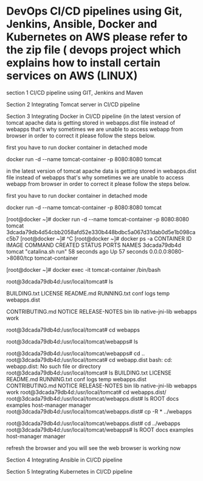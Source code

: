 # DevOps CI/CD pipelines using Git, Jenkins, Ansible, Docker and Kubernetes on AWS please refer to the zip file ( devops project which explains how to install certain services on AWS (LINUX) 

section 1 CI/CD pipeline using GIT, Jenkins and Maven 

Section 2 Integrating Tomcat server in CI/CD pipeline 

Section 3 Integrating Docker in CI/CD pipeline 
(in the latest version of tomcat apache data is getting stored in webapps.dist file instead of webapps that's why sometimes we are unable to access webapp from browser in order to correct it please follow the steps below.

first you have to run docker container in detached mode

docker run -d --name tomcat-container -p 8080:8080 tomcat

in the latest version of tomcat apache data is getting stored in webapps.dist file instead of webapps that's why sometimes we are unable to access webapp from browser in order to correct it please follow the steps below.

first you have to run docker container in detached mode 

docker run -d --name tomcat-container -p 8080:8080 tomcat

[root@docker ~]# docker run -d --name tomcat-container -p 8080:8080 tomcat
3dcada79db4d54cbb2058afd52e330b448bdbc5a067d31dab0d5e1b098cac5b7
[root@docker ~]# ^C
[root@docker ~]# docker ps -a
CONTAINER ID        IMAGE               COMMAND             CREATED             STATUS              PORTS                    NAMES
3dcada79db4d        tomcat              "catalina.sh run"   58 seconds ago      Up 57 seconds       0.0.0.0:8080->8080/tcp   tomcat-container

[root@docker ~]# docker exec -it tomcat-container /bin/bash

root@3dcada79db4d:/usr/local/tomcat# ls

BUILDING.txt     LICENSE  README.md      RUNNING.txt  conf  logs            temp     webapps.dist

CONTRIBUTING.md  NOTICE   RELEASE-NOTES  bin          lib   native-jni-lib  webapps  work

root@3dcada79db4d:/usr/local/tomcat# cd webapps

root@3dcada79db4d:/usr/local/tomcat/webapps# ls

root@3dcada79db4d:/usr/local/tomcat/webapps# cd ..
root@3dcada79db4d:/usr/local/tomcat# cd webapp.dist
bash: cd: webapp.dist: No such file or directory
root@3dcada79db4d:/usr/local/tomcat# ls
BUILDING.txt     LICENSE  README.md      RUNNING.txt  conf  logs            temp     webapps.dist
CONTRIBUTING.md  NOTICE   RELEASE-NOTES  bin          lib   native-jni-lib  webapps  work
root@3dcada79db4d:/usr/local/tomcat# cd webapps.dist/
root@3dcada79db4d:/usr/local/tomcat/webapps.dist# ls
ROOT  docs  examples  host-manager  manager
root@3dcada79db4d:/usr/local/tomcat/webapps.dist# cp -R * ../webapps

root@3dcada79db4d:/usr/local/tomcat/webapps.dist# cd ../webapps
root@3dcada79db4d:/usr/local/tomcat/webapps# ls
ROOT  docs  examples  host-manager  manager

refresh the browser and you will see the web browser is working now


Section 4 Integrating Ansible in CI/CD pipeline 

Section 5 Integrating Kubernetes in CI/CD pipeline










